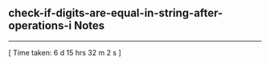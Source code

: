 <h2>check-if-digits-are-equal-in-string-after-operations-i Notes</h2><hr>[ Time taken: 6 d 15 hrs 32 m 2 s ]